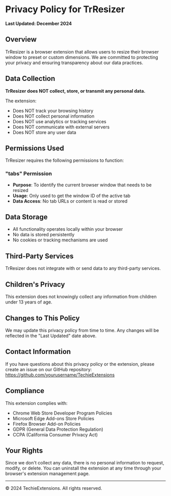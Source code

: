# Privacy Policy for TrResizer

**Last Updated: December 2024**

## Overview
TrResizer is a browser extension that allows users to resize their browser window to preset or custom dimensions. We are committed to protecting your privacy and ensuring transparency about our data practices.

## Data Collection
**TrResizer does NOT collect, store, or transmit any personal data.**

The extension:
- Does NOT track your browsing history
- Does NOT collect personal information
- Does NOT use analytics or tracking services
- Does NOT communicate with external servers
- Does NOT store any user data

## Permissions Used
TrResizer requires the following permissions to function:

### "tabs" Permission
- **Purpose**: To identify the current browser window that needs to be resized
- **Usage**: Only used to get the window ID of the active tab
- **Data Access**: No tab URLs or content is read or stored

## Data Storage
- All functionality operates locally within your browser
- No data is stored persistently
- No cookies or tracking mechanisms are used

## Third-Party Services
TrResizer does not integrate with or send data to any third-party services.

## Children's Privacy
This extension does not knowingly collect any information from children under 13 years of age.

## Changes to This Policy
We may update this privacy policy from time to time. Any changes will be reflected in the "Last Updated" date above.

## Contact Information
If you have questions about this privacy policy or the extension, please create an issue on our GitHub repository:
https://github.com/yourusername/TechieExtensions

## Compliance
This extension complies with:
- Chrome Web Store Developer Program Policies
- Microsoft Edge Add-ons Store Policies
- Firefox Browser Add-on Policies
- GDPR (General Data Protection Regulation)
- CCPA (California Consumer Privacy Act)

## Your Rights
Since we don't collect any data, there is no personal information to request, modify, or delete. You can uninstall the extension at any time through your browser's extension management page.

---
© 2024 TechieExtensions. All rights reserved.